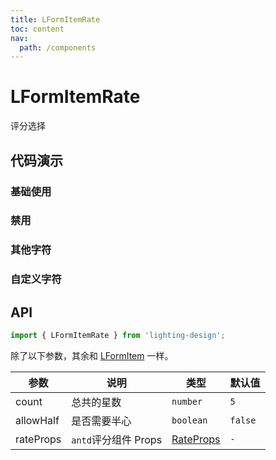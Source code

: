 ```yaml
---
title: LFormItemRate
toc: content
nav:
  path: /components
---
```


# LFormItemRate

评分选择

## 代码演示

### 基础使用

<code src='./demos/Demo1.tsx'></code>

### 禁用

<code src='./demos/Demo2.tsx'></code>

### 其他字符

<code src='./demos/Demo4.tsx'></code>

### 自定义字符

<code src='./demos/Demo5.tsx'></code>

## API

```ts
import { LFormItemRate } from 'lighting-design';
```

除了以下参数，其余和 [LFormItem](/components/form-item) 一样。

| 参数      | 说明                 | 类型                                                    | 默认值  |
| --------- | -------------------- | ------------------------------------------------------- | ------- |
| count     | 总共的星数           | `number`                                                | `5`     |
| allowHalf | 是否需要半心         | `boolean`                                               | `false` |
| rateProps | `antd`评分组件 Props | [RateProps](https://ant.design/components/rate-cn/#api) | `-`     |
